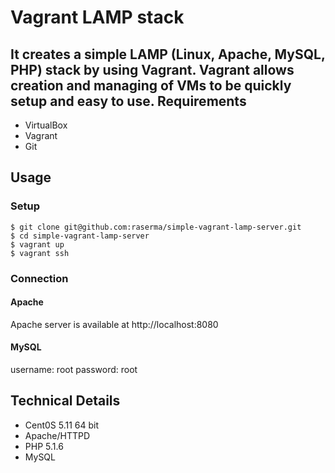 Vagrant LAMP stack
==================
It creates a simple LAMP (Linux, Apache, MySQL, PHP) stack by using Vagrant.
Vagrant allows creation and managing of VMs to be quickly setup and easy to use. 
Requirements
------------
* VirtualBox
* Vagrant
* Git

Usage
-----

### Setup

	$ git clone git@github.com:raserma/simple-vagrant-lamp-server.git
	$ cd simple-vagrant-lamp-server
	$ vagrant up
	$ vagrant ssh

### Connection

#### Apache
Apache server is available at http://localhost:8080

#### MySQL
username: root
password: root

Technical Details
-----------------
* Cent0S 5.11 64 bit
* Apache/HTTPD
* PHP 5.1.6
* MySQL



